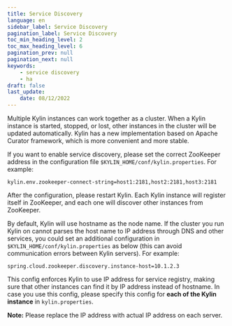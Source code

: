 ```yaml
---
title: Service Discovery
language: en
sidebar_label: Service Discovery
pagination_label: Service Discovery
toc_min_heading_level: 2
toc_max_heading_level: 6
pagination_prev: null
pagination_next: null
keywords:
    - service discovery
    - ha
draft: false
last_update:
    date: 08/12/2022
---
```


Multiple Kylin instances can work together as a cluster. When a Kylin instance is started, stopped, or lost, other instances in the cluster will be updated automatically. Kylin has a new implementation based on Apache Curator framework, which is more convenient and more stable. 

If you want to enable service discovery, please set the correct ZooKeeper address in the configuration file `$KYLIN_HOME/conf/kylin.properties`. For example: 

```properties
kylin.env.zookeeper-connect-string=host1:2181,host2:2181,host3:2181
```

After the configuration, please restart Kylin. Each Kylin instance will register itself in ZooKeeper, and each one will discover other instances from ZooKeeper. 

By default, Kylin will use hostname as the node name. If the cluster you run Kylin on cannot parses the host name to IP address through DNS and other services, you could set an additional configuration in  `$KYLIN_HOME/conf/kylin.properties` as below (this can avoid communication errors between Kylin servers). For example:

```properties
spring.cloud.zookeeper.discovery.instance-host=10.1.2.3
```

This config enforces Kylin to use IP address for service registry, making sure that other instances can find it by IP address instead of hostname. In case you use this config, please specify this config for **each of the Kylin instance** in `kylin.properties`. 

**Note:** Please replace the IP address with actual IP address on each server.

